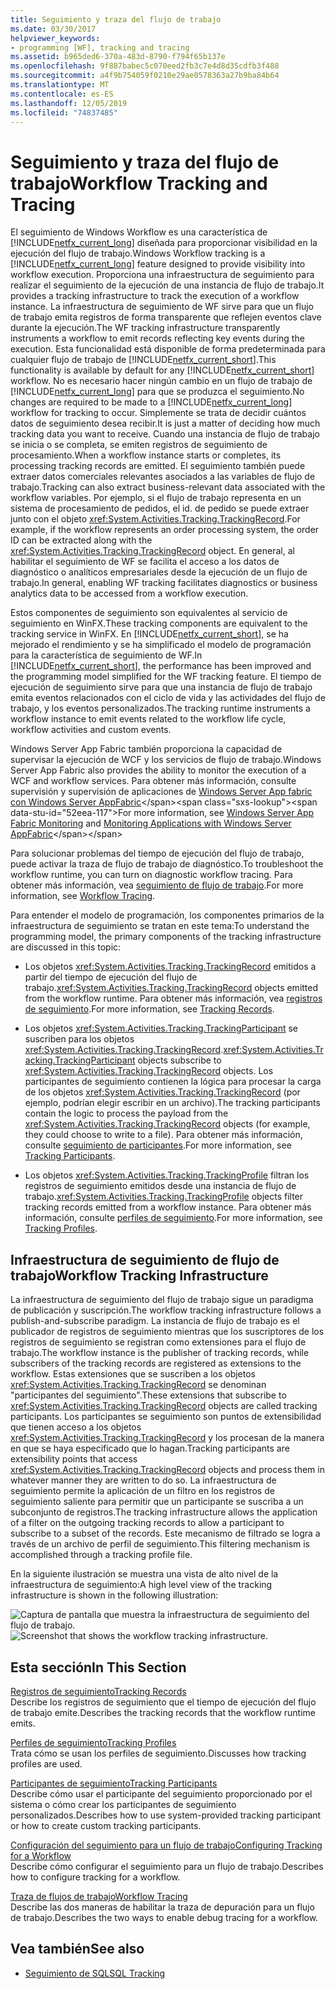 ```yaml
---
title: Seguimiento y traza del flujo de trabajo
ms.date: 03/30/2017
helpviewer_keywords:
- programming [WF], tracking and tracing
ms.assetid: b965ded6-370a-483d-8790-f794f65b137e
ms.openlocfilehash: 9f887babec5c070eed2fb3c7e4d8d35cdfb3f488
ms.sourcegitcommit: a4f9b754059f0210e29ae0578363a27b9ba84b64
ms.translationtype: MT
ms.contentlocale: es-ES
ms.lasthandoff: 12/05/2019
ms.locfileid: "74837485"
---
```

# <a name="workflow-tracking-and-tracing"></a><span data-ttu-id="52eea-102">Seguimiento y traza del flujo de trabajo</span><span class="sxs-lookup"><span data-stu-id="52eea-102">Workflow Tracking and Tracing</span></span>
<span data-ttu-id="52eea-103">El seguimiento de Windows Workflow es una característica de [!INCLUDE[netfx_current_long](../../../includes/netfx-current-long-md.md)] diseñada para proporcionar visibilidad en la ejecución del flujo de trabajo.</span><span class="sxs-lookup"><span data-stu-id="52eea-103">Windows Workflow tracking is a [!INCLUDE[netfx_current_long](../../../includes/netfx-current-long-md.md)] feature designed to provide visibility into workflow execution.</span></span> <span data-ttu-id="52eea-104">Proporciona una infraestructura de seguimiento para realizar el seguimiento de la ejecución de una instancia de flujo de trabajo.</span><span class="sxs-lookup"><span data-stu-id="52eea-104">It provides a tracking infrastructure to track the execution of a workflow instance.</span></span> <span data-ttu-id="52eea-105">La infraestructura de seguimiento de WF sirve para que un flujo de trabajo emita registros de forma transparente que reflejen eventos clave durante la ejecución.</span><span class="sxs-lookup"><span data-stu-id="52eea-105">The WF tracking infrastructure transparently instruments a workflow to emit records reflecting key events during the execution.</span></span> <span data-ttu-id="52eea-106">Esta funcionalidad está disponible de forma predeterminada para cualquier flujo de trabajo de [!INCLUDE[netfx_current_short](../../../includes/netfx-current-short-md.md)].</span><span class="sxs-lookup"><span data-stu-id="52eea-106">This functionality is available by default for any [!INCLUDE[netfx_current_short](../../../includes/netfx-current-short-md.md)] workflow.</span></span> <span data-ttu-id="52eea-107">No es necesario hacer ningún cambio en un flujo de trabajo de [!INCLUDE[netfx_current_long](../../../includes/netfx-current-long-md.md)] para que se produzca el seguimiento.</span><span class="sxs-lookup"><span data-stu-id="52eea-107">No changes are required to be made to a [!INCLUDE[netfx_current_long](../../../includes/netfx-current-long-md.md)] workflow for tracking to occur.</span></span> <span data-ttu-id="52eea-108">Simplemente se trata de decidir cuántos datos de seguimiento desea recibir.</span><span class="sxs-lookup"><span data-stu-id="52eea-108">It is just a matter of deciding how much tracking data you want to receive.</span></span> <span data-ttu-id="52eea-109">Cuando una instancia de flujo de trabajo se inicia o se completa, se emiten registros de seguimiento de procesamiento.</span><span class="sxs-lookup"><span data-stu-id="52eea-109">When a workflow instance starts or completes, its processing tracking records are emitted.</span></span> <span data-ttu-id="52eea-110">El seguimiento también puede extraer datos comerciales relevantes asociados a las variables de flujo de trabajo.</span><span class="sxs-lookup"><span data-stu-id="52eea-110">Tracking can also extract business-relevant data associated with the workflow variables.</span></span> <span data-ttu-id="52eea-111">Por ejemplo, si el flujo de trabajo representa en un sistema de procesamiento de pedidos, el id. de pedido se puede extraer junto con el objeto <xref:System.Activities.Tracking.TrackingRecord>.</span><span class="sxs-lookup"><span data-stu-id="52eea-111">For example, if the workflow represents an order processing system, the order ID can be extracted along with the <xref:System.Activities.Tracking.TrackingRecord> object.</span></span> <span data-ttu-id="52eea-112">En general, al habilitar el seguimiento de WF se facilita el acceso a los datos de diagnóstico o analíticos empresariales desde la ejecución de un flujo de trabajo.</span><span class="sxs-lookup"><span data-stu-id="52eea-112">In general, enabling WF tracking facilitates diagnostics or business analytics data to be accessed from a workflow execution.</span></span>  
  
 <span data-ttu-id="52eea-113">Estos componentes de seguimiento son equivalentes al servicio de seguimiento en WinFX.</span><span class="sxs-lookup"><span data-stu-id="52eea-113">These tracking components are equivalent to the tracking service in WinFX.</span></span> <span data-ttu-id="52eea-114">En [!INCLUDE[netfx_current_short](../../../includes/netfx-current-short-md.md)], se ha mejorado el rendimiento y se ha simplificado el modelo de programación para la característica de seguimiento de WF.</span><span class="sxs-lookup"><span data-stu-id="52eea-114">In [!INCLUDE[netfx_current_short](../../../includes/netfx-current-short-md.md)], the performance has been improved and the programming model simplified for the WF tracking feature.</span></span> <span data-ttu-id="52eea-115">El tiempo de ejecución de seguimiento sirve para que una instancia de flujo de trabajo emita eventos relacionados con el ciclo de vida y las actividades del flujo de trabajo, y los eventos personalizados.</span><span class="sxs-lookup"><span data-stu-id="52eea-115">The tracking runtime instruments a workflow instance to emit events related to the workflow life cycle, workflow activities and custom events.</span></span>  
  
 <span data-ttu-id="52eea-116">Windows Server App Fabric también proporciona la capacidad de supervisar la ejecución de WCF y los servicios de flujo de trabajo.</span><span class="sxs-lookup"><span data-stu-id="52eea-116">Windows Server App Fabric also provides the ability to monitor the execution of a WCF and workflow services.</span></span> <span data-ttu-id="52eea-117">Para obtener más información, consulte supervisión y supervisión de aplicaciones de [Windows Server App fabric](https://docs.microsoft.com/previous-versions/appfabric/ee677251(v=azure.10)) [con Windows Server AppFabric](https://docs.microsoft.com/previous-versions/appfabric/ee677276(v=azure.10))</span><span class="sxs-lookup"><span data-stu-id="52eea-117">For more information, see [Windows Server App Fabric Monitoring](https://docs.microsoft.com/previous-versions/appfabric/ee677251(v=azure.10)) and [Monitoring Applications with Windows Server AppFabric](https://docs.microsoft.com/previous-versions/appfabric/ee677276(v=azure.10))</span></span>  
  
 <span data-ttu-id="52eea-118">Para solucionar problemas del tiempo de ejecución del flujo de trabajo, puede activar la traza de flujo de trabajo de diagnóstico.</span><span class="sxs-lookup"><span data-stu-id="52eea-118">To troubleshoot the workflow runtime, you can turn on diagnostic workflow tracing.</span></span> <span data-ttu-id="52eea-119">Para obtener más información, vea [seguimiento de flujo de trabajo](workflow-tracing.md).</span><span class="sxs-lookup"><span data-stu-id="52eea-119">For more information, see [Workflow Tracing](workflow-tracing.md).</span></span>  
  
 <span data-ttu-id="52eea-120">Para entender el modelo de programación, los componentes primarios de la infraestructura de seguimiento se tratan en este tema:</span><span class="sxs-lookup"><span data-stu-id="52eea-120">To understand the programming model, the primary components of the tracking infrastructure are discussed in this topic:</span></span>  
  
- <span data-ttu-id="52eea-121">Los objetos <xref:System.Activities.Tracking.TrackingRecord> emitidos a partir del tiempo de ejecución del flujo de trabajo.</span><span class="sxs-lookup"><span data-stu-id="52eea-121"><xref:System.Activities.Tracking.TrackingRecord> objects emitted from the workflow runtime.</span></span> <span data-ttu-id="52eea-122">Para obtener más información, vea [registros de seguimiento](tracking-records.md).</span><span class="sxs-lookup"><span data-stu-id="52eea-122">For more information, see [Tracking Records](tracking-records.md).</span></span>  
  
- <span data-ttu-id="52eea-123">Los objetos <xref:System.Activities.Tracking.TrackingParticipant> se suscriben para los objetos <xref:System.Activities.Tracking.TrackingRecord>.</span><span class="sxs-lookup"><span data-stu-id="52eea-123"><xref:System.Activities.Tracking.TrackingParticipant> objects subscribe to <xref:System.Activities.Tracking.TrackingRecord> objects.</span></span> <span data-ttu-id="52eea-124">Los participantes de seguimiento contienen la lógica para procesar la carga de los objetos <xref:System.Activities.Tracking.TrackingRecord> (por ejemplo, podrían elegir escribir en un archivo).</span><span class="sxs-lookup"><span data-stu-id="52eea-124">The tracking participants contain the logic to process the payload from the <xref:System.Activities.Tracking.TrackingRecord> objects (for example, they could choose to write to a file).</span></span> <span data-ttu-id="52eea-125">Para obtener más información, consulte [seguimiento de participantes](tracking-participants.md).</span><span class="sxs-lookup"><span data-stu-id="52eea-125">For more information, see [Tracking Participants](tracking-participants.md).</span></span>  
  
- <span data-ttu-id="52eea-126">Los objetos <xref:System.Activities.Tracking.TrackingProfile> filtran los registros de seguimiento emitidos desde una instancia de flujo de trabajo.</span><span class="sxs-lookup"><span data-stu-id="52eea-126"><xref:System.Activities.Tracking.TrackingProfile> objects filter tracking records emitted from a workflow instance.</span></span> <span data-ttu-id="52eea-127">Para obtener más información, consulte [perfiles de seguimiento](tracking-profiles.md).</span><span class="sxs-lookup"><span data-stu-id="52eea-127">For more information, see [Tracking Profiles](tracking-profiles.md).</span></span>  
  
## <a name="workflow-tracking-infrastructure"></a><span data-ttu-id="52eea-128">Infraestructura de seguimiento de flujo de trabajo</span><span class="sxs-lookup"><span data-stu-id="52eea-128">Workflow Tracking Infrastructure</span></span>  
 <span data-ttu-id="52eea-129">La infraestructura de seguimiento del flujo de trabajo sigue un paradigma de publicación y suscripción.</span><span class="sxs-lookup"><span data-stu-id="52eea-129">The workflow tracking infrastructure follows a publish-and-subscribe paradigm.</span></span> <span data-ttu-id="52eea-130">La instancia de flujo de trabajo es el publicador de registros de seguimiento mientras que los suscriptores de los registros de seguimiento se registran como extensiones para el flujo de trabajo.</span><span class="sxs-lookup"><span data-stu-id="52eea-130">The workflow instance is the publisher of tracking records, while subscribers of the tracking records are registered as extensions to the workflow.</span></span> <span data-ttu-id="52eea-131">Estas extensiones que se suscriben a los objetos <xref:System.Activities.Tracking.TrackingRecord> se denominan "participantes del seguimiento".</span><span class="sxs-lookup"><span data-stu-id="52eea-131">These extensions that subscribe to <xref:System.Activities.Tracking.TrackingRecord> objects are called tracking participants.</span></span> <span data-ttu-id="52eea-132">Los participantes se seguimiento son puntos de extensibilidad que tienen acceso a los objetos <xref:System.Activities.Tracking.TrackingRecord> y los procesan de la manera en que se haya especificado que lo hagan.</span><span class="sxs-lookup"><span data-stu-id="52eea-132">Tracking participants are extensibility points that access <xref:System.Activities.Tracking.TrackingRecord> objects and process them in whatever manner they are written to do so.</span></span> <span data-ttu-id="52eea-133">La infraestructura de seguimiento permite la aplicación de un filtro en los registros de seguimiento saliente para permitir que un participante se suscriba a un subconjunto de registros.</span><span class="sxs-lookup"><span data-stu-id="52eea-133">The tracking infrastructure allows the application of a filter on the outgoing tracking records to allow a participant to subscribe to a subset of the records.</span></span> <span data-ttu-id="52eea-134">Este mecanismo de filtrado se logra a través de un archivo de perfil de seguimiento.</span><span class="sxs-lookup"><span data-stu-id="52eea-134">This filtering mechanism is accomplished through a tracking profile file.</span></span>  
  
 <span data-ttu-id="52eea-135">En la siguiente ilustración se muestra una vista de alto nivel de la infraestructura de seguimiento:</span><span class="sxs-lookup"><span data-stu-id="52eea-135">A high level view of the tracking infrastructure is shown in the following illustration:</span></span>  
  
 <span data-ttu-id="52eea-136">![Captura de pantalla que muestra la infraestructura de seguimiento del flujo de trabajo.](./media/workflow-tracking-and-tracing/workflow-tracking-infrastructure.gif "WV")</span><span class="sxs-lookup"><span data-stu-id="52eea-136">![Screenshot that shows the workflow tracking infrastructure.](./media/workflow-tracking-and-tracing/workflow-tracking-infrastructure.gif "WV")</span></span>  
  
## <a name="in-this-section"></a><span data-ttu-id="52eea-137">Esta sección</span><span class="sxs-lookup"><span data-stu-id="52eea-137">In This Section</span></span>  
 [<span data-ttu-id="52eea-138">Registros de seguimiento</span><span class="sxs-lookup"><span data-stu-id="52eea-138">Tracking Records</span></span>](tracking-records.md)  
 <span data-ttu-id="52eea-139">Describe los registros de seguimiento que el tiempo de ejecución del flujo de trabajo emite.</span><span class="sxs-lookup"><span data-stu-id="52eea-139">Describes the tracking records that the workflow runtime emits.</span></span>  
  
 [<span data-ttu-id="52eea-140">Perfiles de seguimiento</span><span class="sxs-lookup"><span data-stu-id="52eea-140">Tracking Profiles</span></span>](tracking-profiles.md)  
 <span data-ttu-id="52eea-141">Trata cómo se usan los perfiles de seguimiento.</span><span class="sxs-lookup"><span data-stu-id="52eea-141">Discusses how tracking profiles are used.</span></span>  
  
 [<span data-ttu-id="52eea-142">Participantes de seguimiento</span><span class="sxs-lookup"><span data-stu-id="52eea-142">Tracking Participants</span></span>](tracking-participants.md)  
 <span data-ttu-id="52eea-143">Describe cómo usar el participante del seguimiento proporcionado por el sistema o cómo crear los participantes de seguimiento personalizados.</span><span class="sxs-lookup"><span data-stu-id="52eea-143">Describes how to use system-provided tracking participant or how to create custom tracking participants.</span></span>  
  
 [<span data-ttu-id="52eea-144">Configuración del seguimiento para un flujo de trabajo</span><span class="sxs-lookup"><span data-stu-id="52eea-144">Configuring Tracking for a Workflow</span></span>](configuring-tracking-for-a-workflow.md)  
 <span data-ttu-id="52eea-145">Describe cómo configurar el seguimiento para un flujo de trabajo.</span><span class="sxs-lookup"><span data-stu-id="52eea-145">Describes how to configure tracking for a workflow.</span></span>  
  
 [<span data-ttu-id="52eea-146">Traza de flujos de trabajo</span><span class="sxs-lookup"><span data-stu-id="52eea-146">Workflow Tracing</span></span>](workflow-tracing.md)  
 <span data-ttu-id="52eea-147">Describe las dos maneras de habilitar la traza de depuración para un flujo de trabajo.</span><span class="sxs-lookup"><span data-stu-id="52eea-147">Describes the two ways to enable debug tracing for a workflow.</span></span>  
  
## <a name="see-also"></a><span data-ttu-id="52eea-148">Vea también</span><span class="sxs-lookup"><span data-stu-id="52eea-148">See also</span></span>

- [<span data-ttu-id="52eea-149">Seguimiento de SQL</span><span class="sxs-lookup"><span data-stu-id="52eea-149">SQL Tracking</span></span>](./samples/sql-tracking.md)

